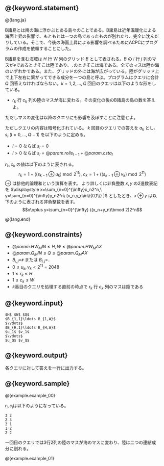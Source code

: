 ## @{keyword.statement}

@{lang.ja}

B諸島とは南の海に浮かぶとある島々のことである。B諸島は近年温暖化による海面上昇の影響で、もともとは一つの島であったものが別れたり、完全に沈んだりしている。そこで、今後の海面上昇による影響を調べるためにACPCにプログラムの作成を依頼することにした。

B諸島を含む海域は $H$ 行 $W$ 列のグリッド $B$ として表される。$B$ の $i$ 行 $j$ 列のマスが`#`であるときそこは陸であり、`.`のときそこは海である。全てのマスは陸か海のいずれかである。また、グリッドの外には海が広がっている。陸がグリッド上で上下左右に繋がってできる成分を一つの島と呼ぶ。プログラムはクエリに合計 $Q$ 回答えなければならない。$k=1,2,\ldots,Q$ 回目のクエリは以下のような形をしている。

- $r_k$ 行 $c_k$ 列の陸のマスが海に変わる。その変化の後のB諸島の島の数を答えよ。

ただしマスの変化は以降のクエリにも影響を及ぼすことに注意せよ。

ただしクエリの内容は暗号化されている。
$k$ 回目のクエリでの答えを $a_k$ とし、$s_l\ (l=0,\ldots,Q-1)$ を以下のように定める。

- $l=0$ ならば $s_l=0$
- $l>0$ ならば $s_l=@{param.roll}s_{l-1}+@{param.cst}a_l$

$r_k,c_k$ の値は以下のように表される。
$$r_k=1+((s_{k-1}\oplus u_k)\bmod{2^{11}}),\ c_k=1+((s_{k-1}\oplus v_k)\bmod{2^{11}})$$
$\oplus$ は排他的論理和という演算を表す。
より詳しくは非負整数 $x,y$ の2進数表記を $\displaystyle x=\sum_{n=0}^{\infty}x_n2^n,\ y=\sum_{n=0}^{\infty}y_n2^n\ (x_n,y_n\in\\{0,1\\} )$ としたとき、$x\oplus y$ は以下のように表される非負整数を表す。
$$x\oplus y=\sum_{n=0}^{\infty} ((x_n+y_n)\bmod 2)2^n$$

@{lang.end}

## @{keyword.constraints}

- $@{param.HW_MIN} \leq H,W \leq @{param.HW_MAX}$
- $@{param.Q_MIN} \leq Q \leq @{param.Q_MAX}$
- $B_{i,j}=$`#` または $B_{i,j}=$`.`
- $0\le u_k,v_k< 2^{11}=2048$
- $1\le r_k \le H$
- $1\le c_k \le W$
- $k$番目のクエリを処理する直前の時点で $r_k$ 行 $c_k$ 列のマスは陸である

## @{keyword.input}

```
$H$ $W$ $Q$
$B_{1,1}\ldots B_{1,W}$
$\vdots$
$B_{H,1}\ldots B_{H,W}$
$u_1$ $v_1$
$\vdots$
$u_Q$ $v_Q$
```

## @{keyword.output}
各クエリに対して答えを一行に出力する。

## @{keyword.sample}

@{example.example_00}

$r_i,c_i$は以下のようになっている。

```
3 2
2 3
2 1
1 2
2 2
```
一回目のクエリでは$3$行$2$列の陸のマスが海のマスに変わり、陸は二つの連結成分に別れる。

@{example.example_01}
